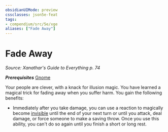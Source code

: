 ```yaml
---
obsidianUIMode: preview
cssclasses: json5e-feat
tags:
- compendium/src/5e/xge
aliases: ["Fade Away"]
---
```

# Fade Away
*Source: Xanathar's Guide to Everything p. 74*  

***Prerequisites*** [Gnome](../races/gnome.md#)

Your people are clever, with a knack for illusion magic. You have learned a magical trick for fading away when you suffer harm. You gain the following benefits:

- Immediately after you take damage, you can use a reaction to magically become [invisible](../../5e-rules/conditions.md##invisible) until the end of your next turn or until you attack, deal damage, or force someone to make a saving throw. Once you use this ability, you can't do so again until you finish a short or long rest.